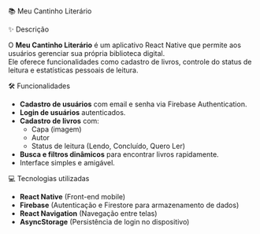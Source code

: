 📚 Meu Cantinho Literário

✨ Descrição

O **Meu Cantinho Literário** é um aplicativo React Native que permite aos usuários gerenciar sua própria biblioteca digital.  
Ele oferece funcionalidades como cadastro de livros, controle do status de leitura e estatísticas pessoais de leitura.

🛠️ Funcionalidades
- **Cadastro de usuários** com email e senha via Firebase Authentication.  
- **Login de usuários** autenticados.  
- **Cadastro de livros** com:  
  - Capa (imagem)  
  - Autor  
  - Status de leitura (Lendo, Concluído, Quero Ler)  
- **Busca e filtros dinâmicos** para encontrar livros rapidamente.  
- Interface simples e amigável.

💻 Tecnologias utilizadas
- **React Native** (Front-end mobile)  
- **Firebase** (Autenticação e Firestore para armazenamento de dados)   
- **React Navigation** (Navegação entre telas)  
- **AsyncStorage** (Persistência de login no dispositivo)  
